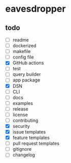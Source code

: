 # eavesdropper


## todo
* [ ] readme
* [ ] dockerized
* [ ] makefile
* [ ] config file
* [X] GitHub actions
* [ ] test
* [ ] query builder
* [ ] app package
* [X] DSN
* [ ] CLI
* [ ] docs
* [ ] examples
* [ ] release
* [ ] license
* [ ] contributing
* [X] security
* [X] issue templates
* [X] feature templates
* [ ] pull request templates
* [ ] gitignore
* [ ] changelog
